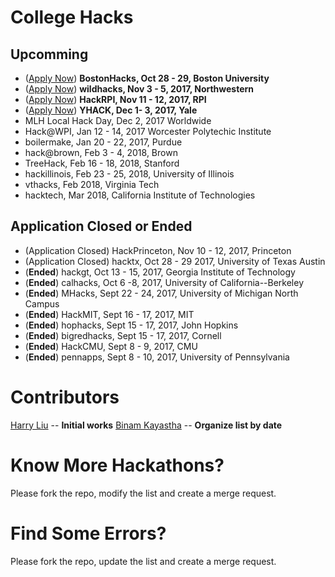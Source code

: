 # College Hacks

## Upcomming

- ([Apply Now](https://my.bostonhacks.io/signup)) **BostonHacks, Oct 28 - 29, Boston University**
- ([Apply Now](https://wildhacks.org/register)) **wildhacks, Nov 3 - 5, 2017, Northwestern**
- ([Apply Now](https://hackrpi.com)) **HackRPI, Nov 11 - 12, 2017, RPI**
- ([Apply Now](https://www.yhack.org/apply)) **YHACK, Dec 1- 3, 2017, Yale**
- MLH Local Hack Day, Dec 2, 2017 Worldwide
- Hack@WPI, Jan 12 - 14, 2017 Worcester Polytechic Institute
- boilermake, Jan 20 - 22, 2017, Purdue
- hack@brown, Feb 3 - 4, 2018, Brown
- TreeHack, Feb 16 - 18, 2018, Stanford
- hackillinois, Feb 23 - 25, 2018, University of Illinois
- vthacks, Feb 2018, Virginia Tech
- hacktech, Mar 2018, California Institute of Technologies

## Application Closed or Ended

- (Application Closed) HackPrinceton, Nov 10 - 12, 2017, Princeton
- (Application Closed) hacktx, Oct 28 - 29 2017, University of Texas Austin
- (**Ended**) hackgt, Oct 13 - 15, 2017, Georgia Institute of Technology
- (**Ended**) calhacks, Oct 6 -8, 2017, University of California--Berkeley
- (**Ended**) MHacks, Sept 22 - 24, 2017, University of Michigan North Campus
- (**Ended**) HackMIT, Sept 16 - 17, 2017, MIT
- (**Ended**) hophacks, Sept 15 - 17, 2017, John Hopkins
- (**Ended**) bigredhacks, Sept 15 - 17, 2017, Cornell
- (**Ended**) HackCMU, Sept 8 - 9, 2017, CMU
- (**Ended**) pennapps, Sept 8 - 10, 2017, University of Pennsylvania

Contributors
===
[Harry Liu](https://github.com/byliuyang) -- **Initial works**
[Binam Kayastha](https://github.com/binamkayastha) -- **Organize list by date**

Know More Hackathons?
===
Please fork the repo, modify the list and create a merge request.

Find Some Errors?
===
Please fork the repo, update the list and create a merge request.
